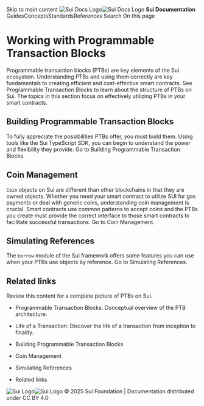 Skip to main content
![Sui Docs Logo](https://docs.sui.io/img/sui-logo.svg)![Sui Docs Logo](https://docs.sui.io/img/sui-logo.svg)
**Sui Documentation**
GuidesConceptsStandardsReferences
Search
On this page
# Working with Programmable Transaction Blocks
Programmable transaction blocks (PTBs) are key elements of the Sui ecosystem. Understanding PTBs and using them correctly are key fundamentals to creating efficient and cost-effective smart contracts. See Programmable Transaction Blocks to learn about the structure of PTBs on Sui.
The topics in this section focus on effectively utilizing PTBs in your smart contracts.
## Building Programmable Transaction Blocks​
To fully appreciate the possibilities PTBs offer, you must build them. Using tools like the Sui TypeScript SDK, you can begin to understand the power and flexibility they provide.
Go to Building Programmable Transaction Blocks.
## Coin Management​
`Coin` objects on Sui are different than other blockchains in that they are owned objects. Whether you need your smart contract to utilize SUI for gas payments or deal with generic coins, understanding coin management is crucial. Smart contracts use common patterns to accept coins and the PTBs you create must provide the correct interface to those smart contracts to facilitate successful transactions.
Go to Coin Management.
## Simulating References​
The `borrow` module of the Sui framework offers some features you can use when your PTBs use objects by reference.
Go to Simulating References.
## Related links​
Review this content for a complete picture of PTBs on Sui.
  * Programmable Transaction Blocks: Conceptual overview of the PTB architecture.
  * Life of a Transaction: Discover the life of a transaction from inception to finality.


  * Building Programmable Transaction Blocks
  * Coin Management
  * Simulating References
  * Related links


![Sui Logo](https://docs.sui.io/img/sui-logo-footer.svg)![Sui Logo](https://docs.sui.io/img/sui-logo-footer.svg)
© 2025 Sui Foundation | Documentation distributed under CC BY 4.0
